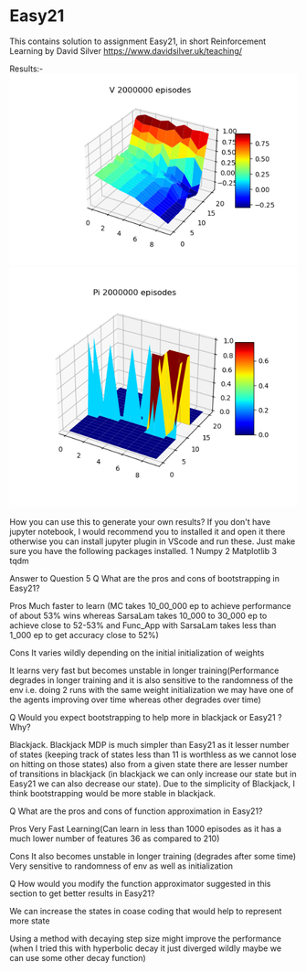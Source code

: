 # Easy21
This contains solution to assignment Easy21, in short Reinforcement Learning by David Silver https://www.davidsilver.uk/teaching/

Results:-
<picture>
 <img alt="MC V" src="https://raw.githubusercontent.com/Om2005Prakash/Easy21/main/MC_Results%202024-07-21%2019%3A26%3A46.469298/MC%20V%202000000%20episodes.png">
</picture>
<picture>
 <img alt="MC V" src="https://raw.githubusercontent.com/Om2005Prakash/Easy21/main/MC_Results%202024-07-21%2019%3A26%3A46.469298/MC%20Pi%202000000%20episodes.png">
</picture>

How you can use this to generate your own results?
If you don't have jupyter notebook, I would recommend you to installed it and open it there otherwise you can install jupyter 
plugin in VScode and run these. Just make sure you have the following packages installed.
1 Numpy
2 Matplotlib
3 tqdm


Answer to Question 5
Q What are the pros and cons of bootstrapping in Easy21?

Pros
Much faster to learn (MC takes 10_00_000 ep to achieve performance of about 53% wins whereas
SarsaLam takes 10_000 to 30_000 ep to achieve close to 52-53% and Func_App with SarsaLam takes
less than 1_000 ep to get accuracy close to 52%)

Cons
It varies wildly depending on the initial initialization of weights

It learns very fast but becomes unstable in longer training(Performance degrades in longer training
and it is also sensitive to the randomness of the env i.e. doing 2 runs with the same weight initialization
we may have one of the agents improving over time whereas other degrades over time)

Q Would you expect bootstrapping to help more in blackjack or Easy21 ? Why?

Blackjack. Blackjack MDP is much simpler than Easy21 as it lesser number of states (keeping track of
states less than 11 is worthless as we cannot lose on hitting on those states) also from a given state
there are lesser number of transitions in blackjack (in blackjack we can only increase our state but in 
Easy21 we can also decrease our state). Due to the simplicity of Blackjack, I think bootstrapping would be
more stable in blackjack.

Q What are the pros and cons of function approximation in Easy21?

Pros
Very Fast Learning(Can learn in less than 1000 episodes as it has a much lower number of features 36 as compared to 210)

Cons
It also becomes unstable in longer training (degrades after some time)
Very sensitive to randomness of env as well as initialization

Q  How would you modify the function approximator suggested in this section to get better results in Easy21?

We can increase the states in coase coding that would help to represent more state

Using a method with decaying step size might improve the performance (when I tried this with hyperbolic decay
it just diverged wildly maybe we can use some other decay function)
